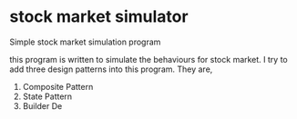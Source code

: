 # stock market simulator
Simple stock market simulation program

this program is written to simulate the behaviours for stock market. I try to add three design patterns into this program.
They are,
 1) Composite Pattern
 2) State Pattern
 3) Builder De
